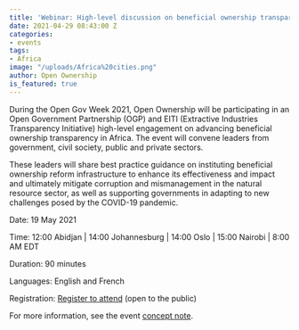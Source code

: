 ```yaml
---
title: 'Webinar: High-level discussion on beneficial ownership transparency in Africa'
date: 2021-04-29 08:43:00 Z
categories:
- events
tags:
- Africa
image: "/uploads/Africa%20cities.png"
author: Open Ownership
is_featured: true
---
```


During the Open Gov Week 2021, Open Ownership will be participating in an Open Government Partnership (OGP) and EITI (Extractive Industries Transparency Initiative) high-level engagement on advancing beneficial ownership transparency in Africa. The event will convene leaders from government, civil society, public and private sectors. 

These leaders will share best practice guidance on instituting beneficial ownership reform infrastructure to enhance its effectiveness and impact and ultimately mitigate corruption and mismanagement in the natural resource sector, as well as supporting governments in adapting to new challenges posed by the COVID-19 pandemic. 

Date: 19 May 2021

Time: 12:00 Abidjan | 14:00 Johannesburg | 14:00 Oslo | 15:00 Nairobi | 8:00 AM EDT

Duration: 90 minutes

Languages: English and French

Registration: [Register to attend](http://opengovpartnership-org.zoom.us/webinar/register/WN_pYpdeHCPQFammpsSIM6hxA) (open to the public) 

For more information, see the event [concept note](https://eiti.org/files/documents/external_ogp_eiti_africa_bot_event.pdf).